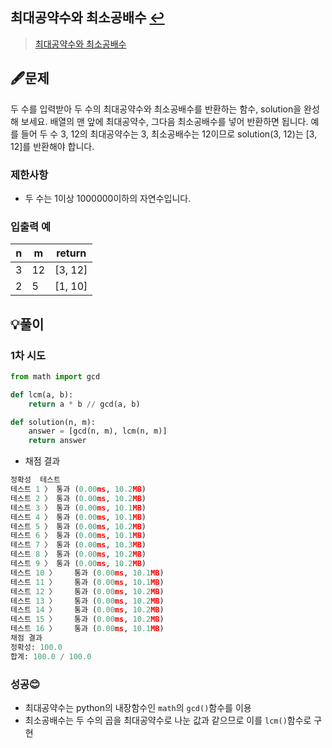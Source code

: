 ## 최대공약수와 최소공배수 [↩](../programmers_practice)

> [최대공약수와 최소공배수](https://programmers.co.kr/learn/courses/30/lessons/12940)

## 🖋️문제

두 수를 입력받아 두 수의 최대공약수와 최소공배수를 반환하는 함수, solution을 완성해 보세요. 배열의 맨 앞에 최대공약수, 그다음 최소공배수를 넣어 반환하면 됩니다. 예를 들어 두 수 3, 12의 최대공약수는 3, 최소공배수는 12이므로 solution(3, 12)는 [3, 12]를 반환해야 합니다.

### 제한사항

- 두 수는 1이상 1000000이하의 자연수입니다.

### 입출력 예

| n    | m    | return  |
| ---- | ---- | ------- |
| 3    | 12   | [3, 12] |
| 2    | 5    | [1, 10] |

## 💡풀이

### 1차 시도

```python
from math import gcd

def lcm(a, b):
    return a * b // gcd(a, b)

def solution(n, m):
    answer = [gcd(n, m), lcm(n, m)]
    return answer
```

* 채점 결과

```python
정확성  테스트
테스트 1 〉	통과 (0.00ms, 10.2MB)
테스트 2 〉	통과 (0.00ms, 10.2MB)
테스트 3 〉	통과 (0.00ms, 10.1MB)
테스트 4 〉	통과 (0.00ms, 10.1MB)
테스트 5 〉	통과 (0.00ms, 10.2MB)
테스트 6 〉	통과 (0.00ms, 10.1MB)
테스트 7 〉	통과 (0.00ms, 10.3MB)
테스트 8 〉	통과 (0.00ms, 10.2MB)
테스트 9 〉	통과 (0.00ms, 10.2MB)
테스트 10 〉	통과 (0.00ms, 10.1MB)
테스트 11 〉	통과 (0.00ms, 10.1MB)
테스트 12 〉	통과 (0.00ms, 10.2MB)
테스트 13 〉	통과 (0.00ms, 10.2MB)
테스트 14 〉	통과 (0.00ms, 10.2MB)
테스트 15 〉	통과 (0.00ms, 10.2MB)
테스트 16 〉	통과 (0.00ms, 10.1MB)
채점 결과
정확성: 100.0
합계: 100.0 / 100.0
```

### 성공😊
- 최대공약수는 python의 내장함수인 `math`의 `gcd()`함수를 이용
- 최소공배수는 두 수의 곱을 최대공약수로 나눈 값과 같으므로 이를 `lcm()`함수로 구현

